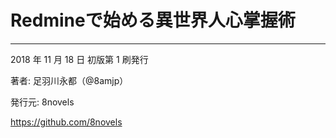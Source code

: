 # Redmineで始める異世界人心掌握術

----
2018 年 11 月 18 日 初版第 1 刷発行

著者: 足羽川永都（@8amjp）

発行元: 8novels

https://github.com/8novels
